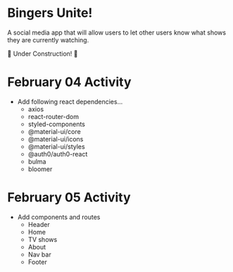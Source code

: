 # Bingers Unite!
A social media app that will allow users to let other users know what shows they are currently watching.

🚧 Under Construction! 🚧

# February 04 Activity
- Add following react dependencies...
    - axios
    - react-router-dom
    - styled-components
    - @material-ui/core
    - @material-ui/icons
    - @material-ui/styles
    - @auth0/auth0-react
    - bulma
    - bloomer


# February 05 Activity
- Add components and routes
    - Header
    - Home
    - TV shows
    - About 
    - Nav bar
    - Footer